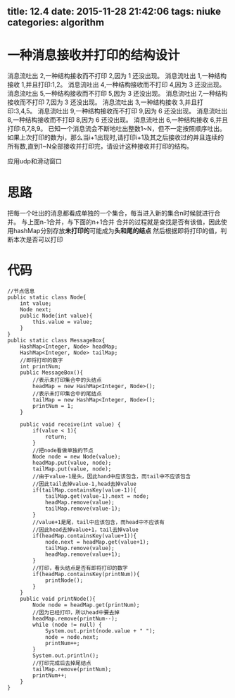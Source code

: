 title: 12.4
date: 2015-11-28 21:42:06
tags: niuke
categories: algorithm
---

# 一种消息接收并打印的结构设计
消息流吐出 2,一种结构接收而不打印 2,因为 1 还没出现。
消息流吐出 1,一种结构接收 1,并且打印:1,2。
消息流吐出 4,一种结构接收而不打印 4,因为 3 还没出现。
消息流吐出 5,一种结构接收而不打印 5,因为 3 还没出现。
消息流吐出 7,一种结构接收而不打印 7,因为 3 还没出现。
消息流吐出 3,一种结构接收 3,并且打印:3,4,5。
消息流吐出 9,一种结构接收而不打印 9,因为 6 还没出现。
消息流吐出 8,一种结构接收而不打印 8,因为 6 还没出现。
消息流吐出 6,一种结构接收 6,并且打印:6,7,8,9。 
已知一个消息流会不断地吐出整数1~N，但不一定按照顺序吐出。如果上次打印的数为i，那么当i+1出现时,请打印i+1及其之后接收过的并且连续的所有数,直到1~N全部接收并打印完，请设计这种接收并打印的结构。

应用udp和滑动窗口

# 思路
把每一个吐出的消息都看成单独的一个集合，每当进入新的集合n时候就进行合并。
与上面n-1合并，与下面的n+1合并
合并的过程就是查找是否有该值，因此使用hashMap分别存放**未打印的**可能成为**头和尾的结点**
然后根据即将打印的值，判断本次是否可以打印
<!--more-->
# 代码
```
//节点信息
public static class Node{
	int value;
	Node next;
	public Node(int value){
		this.value = value;
	}
}
public static class MessageBox{
	HashMap<Integer, Node> headMap;
	HashMap<Integer, Node> tailMap;
	//即将打印的数字
	int printNum;
	public MessageBox(){
		//表示未打印集合中的头结点
		headMap = new HashMap<Integer, Node>();
		//表示未打印集合中的尾结点
		tailMap = new HashMap<Integer, Node>();
		printNum = 1;
	}
	
	public void receive(int value) {
		if(value < 1){
			return;
		}
		//把node看做单独的节点
		Node node = new Node(value);
		headMap.put(value, node);
		tailMap.put(value, node);
		//由于value-1是头，因此hand中应该包含，而tail中不应该包含
		//因此tail去掉value-1,head去掉value
		if(tailMap.containsKey(value-1)){
			tailMap.get(value-1).next = node;
			headMap.remove(value);
			tailMap.remove(value-1);
		}
		//value+1是尾，tail中应该包含，而head中不应该有
		//因此head去掉value+1，tail去掉value
		if(headMap.containsKey(value+1)){
			node.next = headMap.get(value+1);
			tailMap.remove(value);
			headMap.remove(value+1);
		}
		//打印，看头结点是否有即将打印的数字
		if(headMap.containsKey(printNum)){
			printNode();
		}
	}
	public void printNode(){
		Node node = headMap.get(printNum);
		//因为已经打印，所以head中要去掉
		headMap.remove(printNum--);
		while (node != null) {
			System.out.print(node.value + " ");
			node = node.next;
			printNum++;
		}
		System.out.println();
		//打印完成后去掉尾结点
		tailMap.remove(printNum);
		printNum++;
	}
}
```


